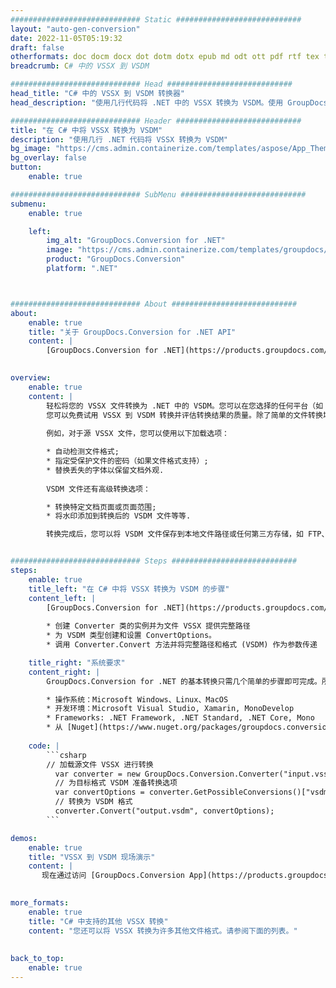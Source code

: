 ```yaml
---
############################# Static ############################
layout: "auto-gen-conversion"
date: 2022-11-05T05:19:32
draft: false
otherformats: doc docm docx dot dotm dotx epub md odt ott pdf rtf tex txt vdx vsdm vsdx vssm vssx vstm vstx vsx vtx xps
breadcrumb: C# 中的 VSSX 到 VSDM

############################# Head ############################
head_title: "C# 中的 VSSX 到 VSDM 转换器"
head_description: "使用几行代码将 .NET 中的 VSSX 转换为 VSDM。使用 GroupDocs 文档转换 API 转换 160 多种文件格式。"

############################# Header ############################
title: "在 C# 中将 VSSX 转换为 VSDM"
description: "使用几行 .NET 代码将 VSSX 转换为 VSDM"
bg_image: "https://cms.admin.containerize.com/templates/aspose/App_Themes/V3/images/bg/header1.png"
bg_overlay: false
button:
    enable: true

############################# SubMenu ############################
submenu:
    enable: true

    left:
        img_alt: "GroupDocs.Conversion for .NET"
        image: "https://cms.admin.containerize.com/templates/groupdocs/images/product-logos/90x90-noborder/groupdocs-conversion-net.png"
        product: "GroupDocs.Conversion"
        platform: ".NET"



############################# About ############################
about:
    enable: true
    title: "关于 GroupDocs.Conversion for .NET API"
    content: |
        [GroupDocs.Conversion for .NET](https://products.groupdocs.com/conversion/net/)可用于转换Microsoft Word、Excel、PowerPoint、PDF、Visio等格式。 GroupDocs.Conversion 是一个独立的 API，适用于需要高性能的后端和内部系统。它不依赖于任何软件，例如 Microsoft 或 Open Office。
    

overview:
    enable: true
    content: |
        轻松将您的 VSSX 文件转换为 .NET 中的 VSDM。您可以在您选择的任何平台（如 Windows、Linux、macOS）中仅使用几行 C# 代码行。
        您可以免费试用 VSSX 到 VSDM 转换并评估转换结果的质量。除了简单的文件转换场景，您还可以尝试更高级的选项来加载源 VSSX 文件和保存输出 VSDM 结果。 
        
        例如，对于源 VSSX 文件，您可以使用以下加载选项：

        * 自动检测文件格式;
        * 指定受保护文件的密码（如果文件格式支持）;
        * 替换丢失的字体以保留文档外观.
        
        VSDM 文件还有高级转换选项：

        * 转换特定文档页面或页面范围;
        * 将水印添加到转换后的 VSDM 文件等等.

        转换完成后，您可以将 VSDM 文件保存到本地文件路径或任何第三方存储，如 FTP、Amazon S3、Google Drive、Dropbox 等。请注意 - 将 VSSX 转换为 VSDM 无需安装任何额外的软件 - 如 MS Office、Open Office、Adobe Acrobat Reader 等。


############################# Steps ############################
steps:
    enable: true
    title_left: "在 C# 中将 VSSX 转换为 VSDM 的步骤"
    content_left: |
        [GroupDocs.Conversion for .NET](https://products.groupdocs.com/conversion/net/) 使开发人员只需几行代码即可轻松地将 VSSX 文件转换为 VSDM。
        
        * 创建 Converter 类的实例并为文件 VSSX 提供完整路径
        * 为 VSDM 类型创建和设置 ConvertOptions。
        * 调用 Converter.Convert 方法并将完整路径和格式 (VSDM) 作为参数传递

    title_right: "系统要求"
    content_right: |
        GroupDocs.Conversion for .NET 的基本转换只需几个简单的步骤即可完成。所有主要平台和操作系统都支持我们的 API。在执行以下代码之前，请确保您的系统上安装了以下先决条件。

        * 操作系统：Microsoft Windows、Linux、MacOS
        * 开发环境：Microsoft Visual Studio, Xamarin, MonoDevelop
        * Frameworks: .NET Framework, .NET Standard, .NET Core, Mono
        * 从 [Nuget](https://www.nuget.org/packages/groupdocs.conversion) 获取最新的 GroupDocs.Conversion for .NET
         
    code: |
        ```csharp    
        // 加载源文件 VSSX 进行转换
          var converter = new GroupDocs.Conversion.Converter("input.vssx");
          // 为目标格式 VSDM 准备转换选项
          var convertOptions = converter.GetPossibleConversions()["vsdm"].ConvertOptions;
          // 转换为 VSDM 格式
          converter.Convert("output.vsdm", convertOptions);
        ```

demos:
    enable: true
    title: "VSSX 到 VSDM 现场演示"
    content: |
       现在通过访问 [GroupDocs.Conversion App](https://products.groupdocs.app/conversion/family) 网站将 VSSX 转换为 VSDM。在线演示具有以下优点
          

more_formats:
    enable: true
    title: "C# 中支持的其他 VSSX 转换"
    content: "您还可以将 VSSX 转换为许多其他文件格式。请参阅下面的列表。"
       
       
back_to_top:
    enable: true
---
```

